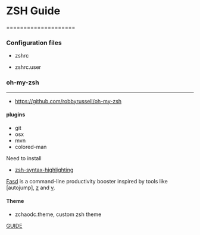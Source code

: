 # ZSH Guide

====================

### Configuration files

* zshrc

* zshrc.user

### oh-my-zsh

-----

* https://github.com/robbyrussell/oh-my-zsh

#### plugins 
* git 
* osx
* mvn 
* colored-man

Need to install 

- [zsh-syntax-highlighting](https://github.com/zsh-users/zsh-syntax-highlighting)

[Fasd](https://github.com/clvv/fasd) is a command-line productivity booster inspired by tools like 
[autojump],
[z](https://github.com/rupa/z) 
and [v]().

#### Theme 

* zchaodc.theme, custom zsh theme


[GUIDE](http://doppnet.com/2013/01/10-super-powers-for-your-shell/)

